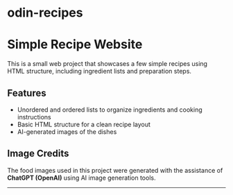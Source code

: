 # odin-recipes
# Simple Recipe Website

This is a small web project that showcases a few simple recipes using HTML structure, including ingredient lists and preparation steps.

## Features

- Unordered and ordered lists to organize ingredients and cooking instructions
- Basic HTML structure for a clean recipe layout
- AI-generated images of the dishes

## Image Credits

The food images used in this project were generated with the assistance of **ChatGPT (OpenAI)** using AI image generation tools.

---



